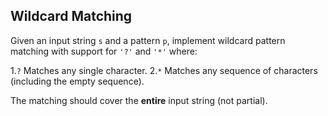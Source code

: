 ## Wildcard Matching

Given an input string `s` and a pattern `p`, implement wildcard pattern matching with support for `'?'` and `'*'` where:

 1.`?` Matches any single character.
 2.`*` Matches any sequence of characters (including the empty sequence). 

The matching should cover the **entire** input string (not partial).
